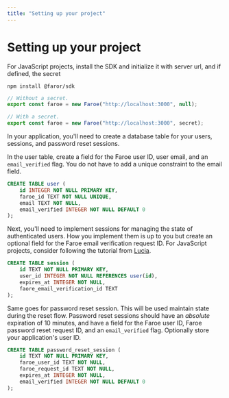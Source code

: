 ```yaml
---
title: "Setting up your project"
---
```


# Setting up your project

For JavaScript projects, install the SDK and initialize it with server url, and if defined, the secret

```
npm install @faror/sdk
```

```ts
// Without a secret.
export const faroe = new Faroe("http://localhost:3000", null);

// With a secret.
export const faroe = new Faroe("http://localhost:3000", secret);
```

In your application, you'll need to create a database table for your users, sessions, and password reset sessions.

In the user table, create a field for the Faroe user ID, user email, and an `email_verified` flag. You do not have to add a unique constraint to the email field.

```sql
CREATE TABLE user (
    id INTEGER NOT NULL PRIMARY KEY,
    faroe_id TEXT NOT NULL UNIQUE,
    email TEXT NOT NULL,
    email_verified INTEGER NOT NULL DEFAULT 0
);
```

Next, you'll need to implement sessions for managing the state of authenticated users. How you implement them is up to you but create an optional field for the Faroe email verification request ID. For JavaScript projects, consider following the tutorial from [Lucia]().

```sql
CREATE TABLE session (
    id TEXT NOT NULL PRIMARY KEY,
    user_id INTEGER NOT NULL REFERENCES user(id),
    expires_at INTEGER NOT NULL,
    faore_email_verification_id TEXT
);
```

Same goes for password reset session. This will be used maintain state during the reset flow. Password reset sessions should have an *absolute* expiration of 10 minutes, and have a field for the Faroe user ID, Faroe password reset request ID, and an `email_verified` flag. Optionally store your application's user ID.

```sql
CREATE TABLE password_reset_session (
    id TEXT NOT NULL PRIMARY KEY,
    faroe_user_id TEXT NOT NULL,
    faroe_request_id TEXT NOT NULL,
    expires_at INTEGER NOT NULL,
    email_verified INTEGER NOT NULL DEFAULT 0
);
```
